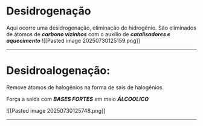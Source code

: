 # Desidrogenação

Aqui ocorre uma desidrogenação, eliminação de hidrogênio. São eliminados de átomos de ***carbono vizinhos*** com o auxílio de ***catalisadores e aquecimento***
![[Pasted image 20250730125159.png]]

---
# Desidroalogenação:

Remove átomos de halogênios na forma de sais de halogênios.

Força a saída com ***BASES FORTES*** em meio ***ÁLCOOLICO***

![[Pasted image 20250730125748.png]]

---

